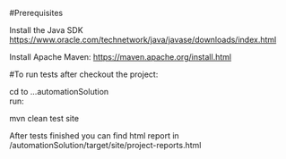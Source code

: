 #Prerequisites

Install the Java SDK
https://www.oracle.com/technetwork/java/javase/downloads/index.html
 
Install Apache Maven:
https://maven.apache.org/install.html

#To run tests after checkout the project:

cd to ...automationSolution\
run:

mvn clean test site

After tests finished you can find html report in /automationSolution/target/site/project-reports.html
